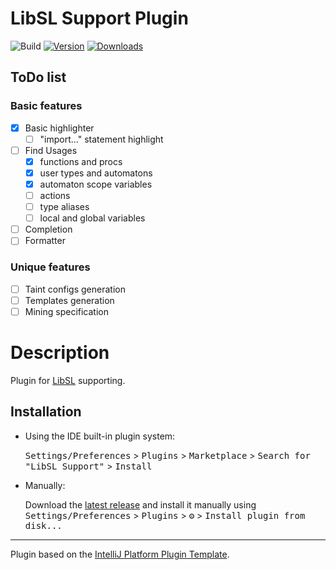 # LibSL Support Plugin

![Build](https://github.com/kechinvv/LibSLPluginIJ/workflows/Build/badge.svg)
[![Version](https://img.shields.io/jetbrains/plugin/v/23222-libsl-support.svg)](https://plugins.jetbrains.com/plugin/23222-libsl-support)
[![Downloads](https://img.shields.io/jetbrains/plugin/d/23222-libsl-support.svg)](https://plugins.jetbrains.com/plugin/23222-libsl-support)

## ToDo list
### Basic features
- [x] Basic highlighter
    - [ ] "import..." statement highlight
- [ ] Find Usages
    - [x] functions and procs
    - [x] user types and automatons
    - [x] automaton scope variables
    - [ ] actions
    - [ ] type aliases
    - [ ] local and global variables
- [ ] Completion
- [ ] Formatter
### Unique features
- [ ] Taint configs generation
- [ ] Templates generation
- [ ] Mining specification

# Description
Plugin for [LibSL](https://www.researchgate.net/publication/325074393_LibSL_Language_for_Specification_of_Software_Libraries) supporting.

## Installation

- Using the IDE built-in plugin system:
  
  <kbd>Settings/Preferences</kbd> > <kbd>Plugins</kbd> > <kbd>Marketplace</kbd> > <kbd>Search for "LibSL Support"</kbd> >
  <kbd>Install</kbd>
  
- Manually:

  Download the [latest release](https://github.com/kechinvv/LibSLPluginIJ/releases/latest) and install it manually using
  <kbd>Settings/Preferences</kbd> > <kbd>Plugins</kbd> > <kbd>⚙️</kbd> > <kbd>Install plugin from disk...</kbd>


---
Plugin based on the [IntelliJ Platform Plugin Template][template].

[template]: https://github.com/JetBrains/intellij-platform-plugin-template
[docs:plugin-description]: https://plugins.jetbrains.com/docs/intellij/plugin-user-experience.html#plugin-description-and-presentation

